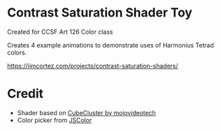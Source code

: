# Contrast Saturation Shader Toy

Created for CCSF Art 126 Color class

Creates 4 example animations to demonstrate uses of Harmonius Tetrad colors.

https://jimcortez.com/projects/contrast-saturation-shaders/

# Credit
* Shader based on [CubeCluster by mojovideotech](https://editor.isf.video/shaders/5e7a80227c113618206deb5e)
* Color picker from [JSColor](https://jscolor.com/)
